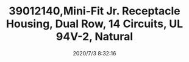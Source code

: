 ﻿---
layout: post 
title: 39012140,Mini-Fit Jr. Receptacle Housing, Dual Row, 14 Circuits, UL 94V-2, Natural
tags: 5557
categories: wire-cable
overview: Mini-Fit Jr. Receptacle Housing, Dual Row, 14 Circuits, UL 94V-2, Natural
part_number: 39012140
thumb_img: static/202007/423-thumb-20200703163541.jpg
small_img: static/202007/423-20200703163541.jpg
date: 2020/7/3 8:32:16
---



